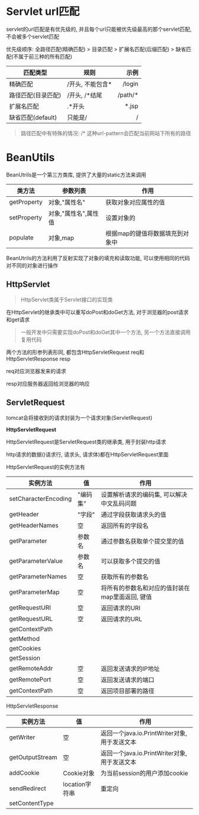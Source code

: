 # Servlet url匹配

servlet的url匹配是有优先级的, 并且每个url只能被优先级最高的那个servlet匹配, 不会被多个servlet匹配

优先级顺序: 全路径匹配(精确匹配) > 目录匹配 > 扩展名匹配(后缀匹配) > 缺省匹配(不属于前三种的所有匹配)

| 匹配类型           | 规则             |    示例 |
| ------------------ | ---------------- | ------: |
| 精确匹配           | /开头, 不能包含* |  /login |
| 路径匹配(目录匹配) | /开头, /*结尾    | /path/* |
| 扩展名匹配         | .*开头           |   *.jsp |
| 缺省匹配(default)  | 只能是/          |       / |

> 路径匹配中有特殊的情况: /* 这种url-pattern会匹配当前网站下所有的路径

# BeanUtils

BeanUtrils是一个第三方类库, 提供了大量的static方法来调用

| 类方法      | 参数列表             | 作用                            |
| ----------- | -------------------- | ------------------------------- |
| getProperty | 对象,"属性名"        | 获取对象对应属性的值            |
| setProperty | 对象,"属性名",属性值 | 设置对象的                      |
| populate    | 对象,map             | 根据map的键值将数据填充到对象中 |

BeanUtrils的方法利用了反射实现了对象的填充和读取功能, 可以使用相同的代码对不同的对象进行操作 

## HttpServlet

> HttpServlet类属于Servlet接口的实现类

在HttpServlet的继承类中可以重写doPost和doGet方法, 对于浏览器的post请求和get请求

> 一般开发中只需要实现doPost和doGet其中一个方法, 另一个方法直接调用复用代码

两个方法的形参列表形同, 都包含HttpServletRequest req和HttpServletResponse resp

req对应浏览器发来的请求

resp对应服务器返回给浏览器的响应

## ServletRequest

tomcat会将接收到的请求封装为一个请求对象(ServletRequest)

**HttpServletRequest**

HttpServletRequest是ServletRequest类的继承类, 用于封装http请求

http请求的数据()请求行, 请求头, 请求体)都在HttpServletRequest里面

HttpServletRequest的实例方法有

| 实例方法             | 值       | 作用                                            |
| -------------------- | -------- | ----------------------------------------------- |
| setCharacterEncoding | "编码集" | 设置解析请求的编码集, 可以解决中文乱码问题      |
| getHeader            | "字段"   | 通过字段获取请求头的值                          |
| getHeaderNames       | 空       | 返回所有的字段名                                |
| getParameter         | 参数名   | 通过参数名获取单个提交里的值                    |
| getParameterValue    | 参数名   | 可以获取多个提交的值                            |
| getParameterNames    | 空       | 获取所有的参数名                                |
| getParameterMap      | 空       | 将所有的参数名和对应的值封装在map里面返回, 键值 |
| getRequestURI        | 空       | 返回请求的URI                                   |
| getRequestURL        | 空       | 返回请求的URL                                   |
| getContextPath       |          |                                                 |
| getMethod            |          |                                                 |
| getCookies           |          |                                                 |
| getSession           |          |                                                 |
| getRemoteAddr        | 空       | 返回发送请求的IP地址                            |
| getRemotePort        | 空       | 返回发送请求的端口                              |
| getContextPath       | 空       | 返回项目部署的路径                              |

HttpServletResponse

| 实例方法        | 值             | 作用                                          |
| --------------- | -------------- | --------------------------------------------- |
| getWriter       | 空             | 返回一个java.io.PrintWriter对象, 用于发送文本 |
| getOutputStream | 空             | 返回一个java.io.PrintWriter对象, 用于发送文本 |
| addCookie       | Cookie对象     | 为当前session的用户添加cookie                 |
| sendRedirect    | location字符串 | 重定向                                        |
| setContentType  |                |                                               |

